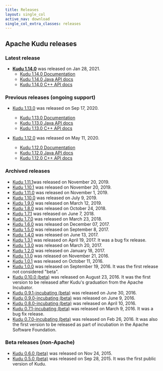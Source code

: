 ```yaml
---
title: Releases
layout: single_col
active_nav: download
single_col_extra_classes: releases
---
```


## Apache Kudu releases

### Latest release

* **[Kudu 1.14.0](1.14.0/)** was released on Jan 28, 2021. <!-- LATREL: DO NOT REMOVE -->
    * [Kudu 1.14.0 Documentation](1.14.0/docs/)
    * [Kudu 1.14.0 Java API docs](1.14.0/apidocs/)
    * [Kudu 1.14.0 C++ API docs](1.14.0/cpp-client-api/)

### Previous releases (ongoing support)

* [Kudu 1.13.0](1.13.0/) was released on Sep 17, 2020. <!-- PREVREL: DO NOT REMOVE -->
    * [Kudu 1.13.0 Documentation](1.13.0/docs/)
    * [Kudu 1.13.0 Java API docs](1.13.0/apidocs/)
    * [Kudu 1.13.0 C++ API docs](1.13.0/cpp-client-api/)

* [Kudu 1.12.0](1.12.0/) was released on May 11, 2020.
    * [Kudu 1.12.0 Documentation](1.12.0/docs/)
    * [Kudu 1.12.0 Java API docs](1.12.0/apidocs/)
    * [Kudu 1.12.0 C++ API docs](1.12.0/cpp-client-api/)

### Archived releases
* [Kudu 1.11.1](1.11.1/)was released on November 20, 2019. <!--ARCHREL: DO NOT REMOVE -->
* [Kudu 1.10.1](1.10.1/) was released on November 20, 2019.
* [Kudu 1.11.0](1.11.0/) was released on November 1, 2019.
* [Kudu 1.10.0](1.10.0/) was released on July 9, 2019.
* [Kudu 1.9.0](1.9.0/) was released on March 12, 2019.
* [Kudu 1.8.0](1.8.0/) was released on October 24, 2018.
* [Kudu 1.7.1](1.7.1/) was released on June 7, 2018.
* [Kudu 1.7.0](1.7.0/) was released on March 23, 2018.
* [Kudu 1.6.0](1.6.0/) was released on December 07, 2017.
* [Kudu 1.5.0](1.5.0/) was released on September 8, 2017.
* [Kudu 1.4.0](1.4.0/) was released on June 13, 2017.
* [Kudu 1.3.1](1.3.1/) was released on April 19, 2017. It was a bug fix release.
* [Kudu 1.3.0](1.3.0/) was released on March 20, 2017.
* [Kudu 1.2.0](1.2.0/) was released on January 18, 2017.
* [Kudu 1.1.0](1.1.0/) was released on November 21, 2016.
* [Kudu 1.0.1](1.0.1/) was released on October 11, 2016.
* [Kudu 1.0.0](1.0.0/) was released on September 19, 2016.
    It was the first release not considered "beta".
* [Kudu 0.10.0 (beta)](0.10.0/) was released on August 23, 2016.
    It was the first version to be released after Kudu's graduation from the
    Apache Incubator.
* [Kudu 0.9.1-incubating (beta)](0.9.1/) was released on June 30, 2016.
* [Kudu 0.9.0-incubating (beta)](0.9.0/) was released on June 9, 2016.
* [Kudu 0.8.0-incubating (beta)](0.8.0/) was released on April 10, 2016.
* [Kudu 0.7.1-incubating (beta)](0.7.1/) was released on March 9, 2016. It was a bug fix release.
* [Kudu 0.7.0-incubating (beta)](0.7.0/) was released on Feb 26, 2016.
  It was also the first version to be released as part of incubation in the Apache Software Foundation.

### Beta releases (non-Apache)

* [Kudu 0.6.0 (beta)](0.6.0/) was released on Nov 24, 2015.
* [Kudu 0.5.0 (beta)](0.5.0/) was released on Sep 28, 2015. It was the first public version of Kudu.
